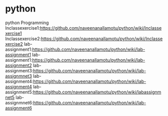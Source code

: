 # python
python Programming
Inclassexercise1:https://github.com/naveenanallamotu/python/wiki/Inclassexercise1
Inclassexercise2:https://github.com/naveenanallamotu/python/wiki/Inclassexercise2
lab-assignment1:https://github.com/naveenanallamotu/python/wiki/lab-assignment1
lab-assignment1:https://github.com/naveenanallamotu/python/wiki/lab-assignment2
lab-assignment3:https://github.com/naveenanallamotu/python/wiki/lab-assignmnet3
lab-assignment4:https://github.com/naveenanallamotu/python/wiki/lab-assignment4
lab-assignment5:https://github.com/naveenanallamotu/python/wiki/labassignmnet5
lab-assignmnet6:https://github.com/naveenanallamotu/python/wiki/lab-assignment6
